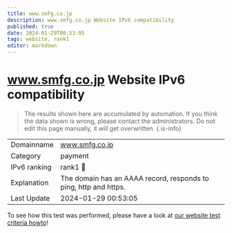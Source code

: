 ```yaml
---
title: www.smfg.co.jp
description: www.smfg.co.jp Website IPv6 compatibility
published: true
date: 2024-01-29T00:53:05
tags: website, rank1
editor: markdown
---
```


# www.smfg.co.jp Website IPv6 compatibility

> The results shown here are accumulated by automation. If you think the data shown is wrong, please contact the administrators. 
> Do not edit this page manually, it will get overwritten.
{.is-info}


|   |   |
| - | - |
| Domainname | www.smfg.co.jp
| Category | payment |
| IPv6 ranking | rank1 :1st_place_medal: |
| Explanation | The domain has an AAAA record, responds to ping, http and https. |
| Last Update | 2024-01-29 00:53:05 |

To see how this test was performed, please have a look at [our website test criteria howto](/howto/testcriteria/website)!

